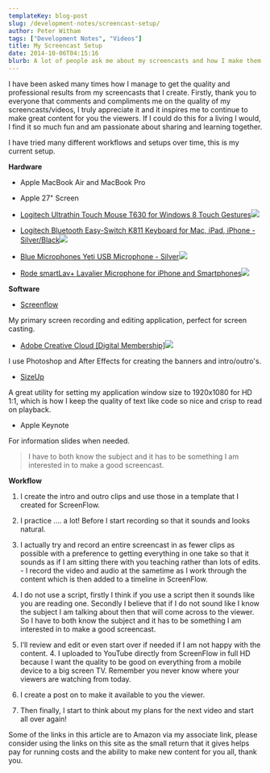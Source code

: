 ```yaml
---
templateKey: blog-post
slug: /development-notes/screencast-setup/
author: Peter Witham
tags: ["Development Notes", "Videos"]
title: My Screencast Setup
date: 2014-10-06T04:15:16
blurb: A lot of people ask me about my screencasts and how I make them. Well, here are all the answers.
---
```


I have been asked many times how I manage to get the quality and professional results from my screencasts that I create. Firstly, thank you to everyone that comments and compliments me on the quality of my screencasts/videos, I truly appreciate it and it inspires me to continue to make great content for you the viewers. If I could do this for a living I would, I find it so much fun and am passionate about sharing and learning together.

I have tried many different workflows and setups over time, this is my current setup.

**Hardware**

  * Apple MacBook Air and MacBook Pro
  * Apple 27" Screen
  * [Logitech Ultrathin Touch Mouse T630 for Windows 8 Touch Gestures](http://www.amazon.com/gp/product/B00DR8LA6U/ref=as_li_tl?ie=UTF8&camp=1789&creative=9325&creativeASIN=B00DR8LA6U&linkCode=as2&tag=peter0ad-20&linkId=UY547ZGUTZWLAPL4)![](http://ir-na.amazon-adsystem.com/e/ir?t=peter0ad-20&l=as2&o=1&a=B00DR8LA6U)

  * [Logitech Bluetooth Easy-Switch K811 Keyboard for Mac, iPad, iPhone - Silver/Black](http://www.amazon.com/gp/product/B0099SMFP2/ref=as_li_tl?ie=UTF8&camp=1789&creative=9325&creativeASIN=B0099SMFP2&linkCode=as2&tag=peter0ad-20&linkId=QNT6YADS7DA67BLR)![](http://ir-na.amazon-adsystem.com/e/ir?t=peter0ad-20&l=as2&o=1&a=B0099SMFP2)

  * [Blue Microphones Yeti USB Microphone - Silver](http://www.amazon.com/gp/product/B002VA464S/ref=as_li_tl?ie=UTF8&camp=1789&creative=9325&creativeASIN=B002VA464S&linkCode=as2&tag=peter0ad-20&linkId=3ZNFAXSVFEEBUOBX)![](http://ir-na.amazon-adsystem.com/e/ir?t=peter0ad-20&l=as2&o=1&a=B002VA464S)

  * [Rode smartLav+ Lavalier Microphone for iPhone and Smartphones](http://www.amazon.com/gp/product/B00EO4A7L0/ref=as_li_tl?ie=UTF8&camp=1789&creative=9325&creativeASIN=B00EO4A7L0&linkCode=as2&tag=peter0ad-20&linkId=VWLDPEUYNDAV7WFQ)![](http://ir-na.amazon-adsystem.com/e/ir?t=peter0ad-20&l=as2&o=1&a=B00EO4A7L0)

**Software**

  * [Screenflow](http://www.telestream.net/screenflow/overview.htm)

My primary screen recording and editing application, perfect for screen casting.

  * [Adobe Creative Cloud [Digital Membership]](http://www.amazon.com/gp/product/B00CS74YQO/ref=as_li_tl?ie=UTF8&camp=1789&creative=9325&creativeASIN=B00CS74YQO&linkCode=as2&tag=peter0ad-20&linkId=KRSBOSK5SK6YPFZ3)![](http://ir-na.amazon-adsystem.com/e/ir?t=peter0ad-20&l=as2&o=1&a=B00CS74YQO)

I use Photoshop and After Effects for creating the banners and intro/outro's.

  * [SizeUp](http://www.irradiatedsoftware.com/sizeup/)

A great utility for setting my application window size to 1920x1080 for HD 1:1, which is how I keep the quality of text like code so nice and crisp to read on playback.

  * Apple Keynote

For information slides when needed.

> I have to both know the subject and it has to be something I am interested in to make a good screencast.

**Workflow**

  1. I create the intro and outro clips and use those in a template that I created for ScreenFlow.
  2. I practice …. a lot! Before I start recording so that it sounds and looks natural.

  3. I actually try and record an entire screencast in as fewer clips as possible with a preference to getting everything in one take so that it sounds as if I am sitting there with you teaching rather than lots of edits. - I record the video and audio at the sametime as I work through the content which is then added to a timeline in ScreenFlow.

  4. I do not use a script, firstly I think if you use a script then it sounds like you are reading one. Secondly I believe that if I do not sound like I know the subject I am talking about then that will come across to the viewer. So I have to both know the subject and it has to be something I am interested in to make a good screencast.

  5. I’ll review and edit or even start over if needed if I am not happy with the content. 4. I uploaded to YouTube directly from ScreenFlow in full HD because I want the quality to be good on everything from a mobile device to a big screen TV. Remember you never know where your viewers are watching from today.

  6. I create a post on to make it available to you the viewer.

  7. Then finally, I start to think about my plans for the next video and start all over again!

Some of the links in this article are to Amazon via my associate link, please consider using the links on this site as the small return that it gives helps pay for running costs and the ability to make new content for you all, thank you.
